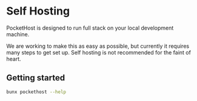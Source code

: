 # Self Hosting

PocketHost is designed to run full stack on your local development machine.

We are working to make this as easy as possible, but currently it requires many steps to get set up. Self hosting is not recommended for the faint of heart.

## Getting started

```bash
bunx pockethost --help
```
